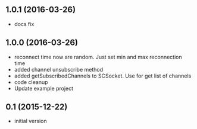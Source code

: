 ## 1.0.1 (2016-03-26)

* docs fix

## 1.0.0 (2016-03-26)

* reconnect time now are random. Just set min and max reconnection time
* added channel unsubscribe method
* added getSubscribedChannels to SCSocket. Use for get list of channels
* code cleanup
* Update example project

## 0.1 (2015-12-22)

* initial version